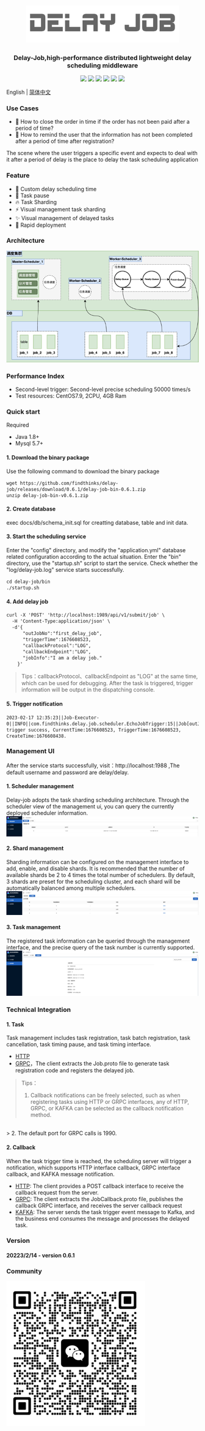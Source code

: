 <h1 align="center">
<img src="docs/other/logo.png"  width="400" />
</h1>
<h3 align="center">
    Delay-Job,high-performance distributed lightweight delay scheduling middleware
</h3>
<p align="center">
    <img src="https://img.shields.io/badge/build-passing-Green?style=float" />
    <img src="https://img.shields.io/badge/JDK-1.8+-Green?style=float&logo=openjdk" />
    <img src="https://img.shields.io/badge/Maven-3.0+-Green?style=float&logo=apachemaven" />
    <img src="https://img.shields.io/badge/Mysql-5.7+-Green?style=float&logo=mysql" />
    <img src="https://img.shields.io/badge/Docker-Support-yellow?style=float&logo=docker" />
    <img src="https://img.shields.io/badge/License-Apache%202.0-blueviolet" />
</p>

English | [简体中文](./readme.zh-CN.md)

### Use Cases
* 🐯 How to close the order in time if the order has not been paid after a period of time?
* 🦁️ How to remind the user that the information has not been completed after a period of time after registration?

The scene where the user triggers a specific event and expects to deal with it after a period of delay is the place to delay the task scheduling application

### Feature
* 🚀 Custom delay scheduling time
* 🔔 Task pause
* 🔥 Task Sharding
* ⚡ Visual management task sharding
* ✨ Visual management of delayed tasks
* 🔧 Rapid deployment

### Architecture
![img.png](docs/arch/arch_v1.0.png)
### Performance Index
* Second-level trigger: Second-level precise scheduling 50000 times/s
* Test resources: CentOS7.9, 2CPU, 4GB Ram

### Quick start
Required
* Java 1.8+
* Mysql 5.7+ 
#### 1. Download the binary package
  
Use the following command to download the binary package 
```
wget https://github.com/findthinks/delay-job/releases/download/0.6.1/delay-job-bin-0.6.1.zip
unzip delay-job-bin-v0.6.1.zip
```
#### 2. Create database
exec docs/db/schema_init.sql for creatting database, table and init data.
#### 3. Start the scheduling service
Enter the "config" directory, and modify the "application.yml" database related configuration according to the actual situation. Enter the "bin" directory, use the "startup.sh" script to start the service. Check whether the "log/delay-job.log" service starts successfully.
```
cd delay-job/bin
./startup.sh
```
#### 4. Add delay job
```
curl -X 'POST' 'http://localhost:1989/api/v1/submit/job' \
  -H 'Content-Type:application/json' \
  -d'{
      "outJobNo":"first_delay_job",
      "triggerTime":1676608523,
      "callbackProtocol":"LOG",
      "callbackEndpoint":"LOG",
      "jobInfo":"I am a delay job."
    }'
```
> Tips：callbackProtocol、callbackEndpoint as "LOG" at the same time, which can be used for debugging. After the task is triggered, trigger information will be output in the dispatching console.
#### 5. Trigger notification
```
2023-02-17 12:35:23||Job-Executor-0||INFO||com.findthinks.delay.job.scheduler.EchoJobTrigger:15||Job[outJobNo:first_delay_job] trigger success, CurrentTime:1676608523, TriggerTime:1676608523, CreateTime:1676608438.
```

### Management UI
After the service starts successfully, visit：http://localhost:1988 ,The default username and password are delay/delay.

#### 1. Scheduler management
Delay-job adopts the task sharding scheduling architecture. Through the scheduler view of the management ui, you can query the currently deployed scheduler information.
![img.png](docs/other/console_scheduler.png)
#### 2. Shard management
Sharding information can be configured on the management interface to add, enable, and disable shards. It is recommended that the number of available shards be 2 to 4 times the total number of schedulers. By default, 3 shards are preset for the scheduling cluster, and each shard will be automatically balanced among multiple schedulers.
![img.png](docs/other/console_shard.png)
#### 3. Task management
The registered task information can be queried through the management interface, and the precise query of the task number is currently supported.
![img.png](docs/other/console_job.png)

### Technical Integration

#### 1. Task
Task management includes task registration, task batch registration, task cancellation, task timing pause, and task timing interface.
* [HTTP](docs/http_job_register.md)
* [GRPC](src/main/resources/pb/Job.proto)，The client extracts the Job.proto file to generate task registration code and registers the delayed job.

> Tips：<br/>
> 1. Callback notifications can be freely selected, such as when registering tasks using HTTP or GRPC interfaces, any of HTTP, GRPC, or KAFKA can be selected as the callback notification method.
<br/>
> 2. The default port for GRPC calls is 1990.

#### 2. Callback
When the task trigger time is reached, the scheduling server will trigger a notification, which supports HTTP interface callback, GRPC interface callback, and KAFKA message notification.
* [HTTP](docs/http_job_callback.md): The client provides a POST callback interface to receive the callback request from the server.
* [GRPC](src/main/resources/pb/JobCallback.proto): The client extracts the JobCallback.proto file, publishes the callback GRPC interface, and receives the server callback request
* [KAFKA](docs/kafka_job_callback.md): The server sends the task trigger event message to Kafka, and the business end consumes the message and processes the delayed task.
### Version
#### 20223/2/14 - version 0.6.1

### Community
![img](docs/other/wechat_grp.png)
